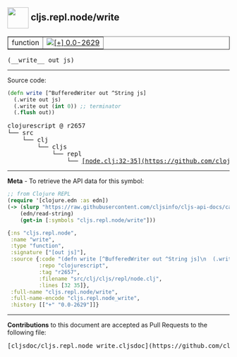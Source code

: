 ## <img width="48px" valign="middle" src="http://i.imgur.com/Hi20huC.png"> cljs.repl.node/write

 <table border="1">
<tr>

<td>function</td>
<td><a href="https://github.com/cljsinfo/cljs-api-docs/tree/0.0-2629"><img valign="middle" alt="[+] 0.0-2629" src="https://img.shields.io/badge/+-0.0--2629-lightgrey.svg"></a> </td>
</tr>
</table>

 <samp>
(__write__ out js)<br>
</samp>

---





Source code:

```clj
(defn write [^BufferedWriter out ^String js]
  (.write out js)
  (.write out (int 0)) ;; terminator
  (.flush out))
```

 <pre>
clojurescript @ r2657
└── src
    └── clj
        └── cljs
            └── repl
                └── <ins>[node.clj:32-35](https://github.com/clojure/clojurescript/blob/r2657/src/clj/cljs/repl/node.clj#L32-L35)</ins>
</pre>


---

__Meta__ - To retrieve the API data for this symbol:

```clj
;; from Clojure REPL
(require '[clojure.edn :as edn])
(-> (slurp "https://raw.githubusercontent.com/cljsinfo/cljs-api-docs/catalog/cljs-api.edn")
    (edn/read-string)
    (get-in [:symbols "cljs.repl.node/write"]))
```

```clj
{:ns "cljs.repl.node",
 :name "write",
 :type "function",
 :signature ["[out js]"],
 :source {:code "(defn write [^BufferedWriter out ^String js]\n  (.write out js)\n  (.write out (int 0)) ;; terminator\n  (.flush out))",
          :repo "clojurescript",
          :tag "r2657",
          :filename "src/clj/cljs/repl/node.clj",
          :lines [32 35]},
 :full-name "cljs.repl.node/write",
 :full-name-encode "cljs.repl.node_write",
 :history [["+" "0.0-2629"]]}

```

---

__Contributions__ to this document are accepted as Pull Requests to the following file:

 <pre>
[cljsdoc/cljs.repl.node_write.cljsdoc](https://github.com/cljsinfo/cljs-api-docs/blob/master/cljsdoc/cljs.repl.node_write.cljsdoc)
</pre>


